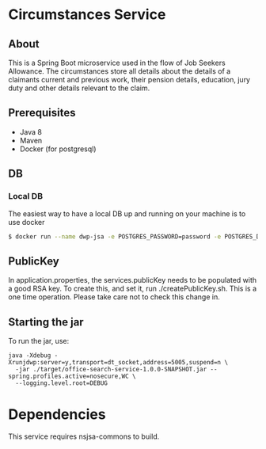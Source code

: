 # Circumstances Service

## About

This is a Spring Boot microservice used in the flow of Job Seekers Allowance. The circumstances store all details about the details of a claimants current and previous work, their pension details, education, jury duty and other details relevant to the claim.

## Prerequisites

* Java 8
* Maven
* Docker (for postgresql)


## DB
### Local DB

The easiest way to have a local DB up and running on your machine is to use docker
```bash
$ docker run --name dwp-jsa -e POSTGRES_PASSWORD=password -e POSTGRES_DB=dwp-jsa -p5432:5432 postgres
```

## PublicKey

In application.properties, the services.publicKey needs to be populated with a good RSA key.
To create this, and set it, run ./createPublicKey.sh.  This is a one time operation.  Please take
care not to check this change in.

## Starting the jar

To run the jar, use:

```
java -Xdebug -Xrunjdwp:server=y,transport=dt_socket,address=5005,suspend=n \
  -jar ./target/office-search-service-1.0.0-SNAPSHOT.jar --spring.profiles.active=nosecure,WC \
  --logging.level.root=DEBUG
```

# Dependencies

This service requires nsjsa-commons to build.
